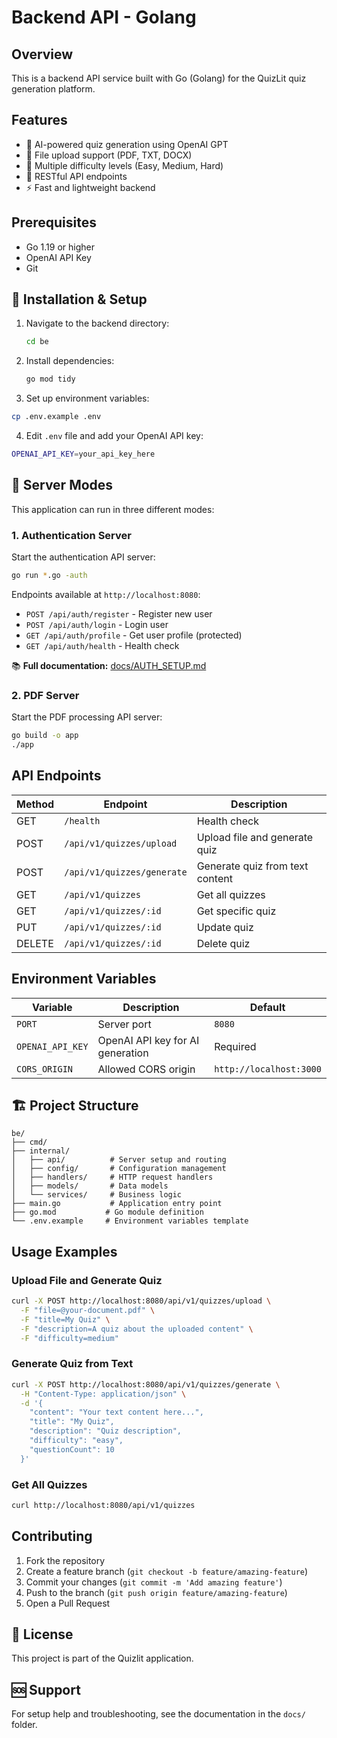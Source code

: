 # Backend API - Golang

## Overview
This is a backend API service built with Go (Golang) for the QuizLit quiz generation platform.

## Features
- 🤖 AI-powered quiz generation using OpenAI GPT
- 📄 File upload support (PDF, TXT, DOCX)
- 🎯 Multiple difficulty levels (Easy, Medium, Hard)
- 🔄 RESTful API endpoints
- ⚡ Fast and lightweight backend

## Prerequisites
- Go 1.19 or higher
- OpenAI API Key
- Git

## 🔧 Installation & Setup

1. Navigate to the backend directory:

   ```bash
   cd be
   ```

2. Install dependencies:

   ```bash
   go mod tidy
   ```

3. Set up environment variables:
```bash
cp .env.example .env
```

4. Edit `.env` file and add your OpenAI API key:
```bash
OPENAI_API_KEY=your_api_key_here
```

## 🎯 Server Modes

This application can run in three different modes:

### 1. Authentication Server

Start the authentication API server:

```bash
go run *.go -auth
```

Endpoints available at `http://localhost:8080`:
- `POST /api/auth/register` - Register new user
- `POST /api/auth/login` - Login user
- `GET /api/auth/profile` - Get user profile (protected)
- `GET /api/auth/health` - Health check

📚 **Full documentation:** [docs/AUTH_SETUP.md](docs/AUTH_SETUP.md)

### 2. PDF Server

Start the PDF processing API server:

```bash
go build -o app
./app
```

## API Endpoints

| Method | Endpoint | Description |
|--------|----------|-------------|
| GET    | `/health` | Health check |
| POST   | `/api/v1/quizzes/upload` | Upload file and generate quiz |
| POST   | `/api/v1/quizzes/generate` | Generate quiz from text content |
| GET    | `/api/v1/quizzes` | Get all quizzes |
| GET    | `/api/v1/quizzes/:id` | Get specific quiz |
| PUT    | `/api/v1/quizzes/:id` | Update quiz |
| DELETE | `/api/v1/quizzes/:id` | Delete quiz |

## Environment Variables

| Variable | Description | Default |
|----------|-------------|---------|
| `PORT` | Server port | `8080` |
| `OPENAI_API_KEY` | OpenAI API key for AI generation | Required |
| `CORS_ORIGIN` | Allowed CORS origin | `http://localhost:3000` |

## 🏗️ Project Structure

```text
be/
├── cmd/
├── internal/
│   ├── api/          # Server setup and routing
│   ├── config/       # Configuration management
│   ├── handlers/     # HTTP request handlers
│   ├── models/       # Data models
│   └── services/     # Business logic
├── main.go           # Application entry point
├── go.mod           # Go module definition
└── .env.example     # Environment variables template
```

## Usage Examples

### Upload File and Generate Quiz
```bash
curl -X POST http://localhost:8080/api/v1/quizzes/upload \
  -F "file=@your-document.pdf" \
  -F "title=My Quiz" \
  -F "description=A quiz about the uploaded content" \
  -F "difficulty=medium"
```

### Generate Quiz from Text
```bash
curl -X POST http://localhost:8080/api/v1/quizzes/generate \
  -H "Content-Type: application/json" \
  -d '{
    "content": "Your text content here...",
    "title": "My Quiz",
    "description": "Quiz description",
    "difficulty": "easy",
    "questionCount": 10
  }'
```

### Get All Quizzes
```bash
curl http://localhost:8080/api/v1/quizzes
```

## Contributing
1. Fork the repository
2. Create a feature branch (`git checkout -b feature/amazing-feature`)
3. Commit your changes (`git commit -m 'Add amazing feature'`)
4. Push to the branch (`git push origin feature/amazing-feature`)
5. Open a Pull Request

## 📄 License

This project is part of the Quizlit application.

## 🆘 Support

For setup help and troubleshooting, see the documentation in the `docs/` folder.

